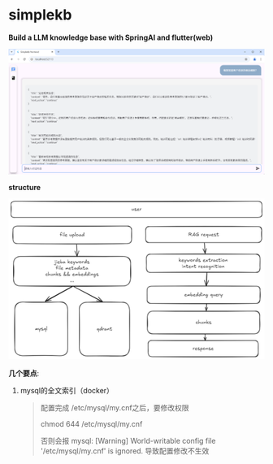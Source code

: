 # simplekb

**Build a LLM knowledge base with SpringAI and flutter(web)**

![image-20241004225748522](./images/image-20241004225748522.png)

**structure**

![image-20241001233919593](./images/image-20241001233919593.png)

**几个要点**:

1. mysql的全文索引（docker）
   > 配置完成 /etc/mysql/my.cnf之后，要修改权限
   >
   > chmod 644 /etc/mysql/my.cnf
   >
   > 否则会报 mysql: [Warning] World-writable config file '/etc/mysql/my.cnf' is ignored. 导致配置修改不生效 